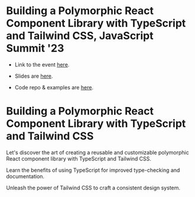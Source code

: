 # Building a Polymorphic React Component Library with TypeScript and Tailwind CSS, JavaScript Summit '23

- Link to the event [here](https://events.geekle.us/js23/).

- Slides are [here](https://docs.google.com/presentation/d/1m9LFlTCttVZooBrGbniyGwtyPcoUohTg-iBghdZS3b0/edit#slide=id.g59813814af_0_116).

- Code repo & examples are [here](https://github.com/petarivanovv9/polymorphic-react-component-library).

# Building a Polymorphic React Component Library with TypeScript and Tailwind CSS

Let's discover the art of creating a reusable and customizable polymorphic React component library with TypeScript and Tailwind CSS.

Learn the benefits of using TypeScript for improved type-checking and documentation.

Unleash the power of Tailwind CSS to craft a consistent design system.

